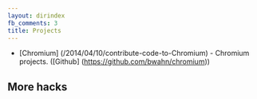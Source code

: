 ```yaml
---
layout: dirindex
fb_comments: 3
title: Projects
---
```



- [Chromium] (/2014/04/10/contribute-code-to-Chromium) - Chromium projects. ([Github] (https://github.com/bwahn/chromium))


## More hacks
